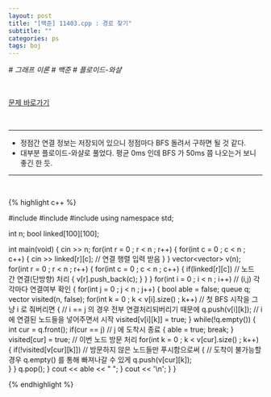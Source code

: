 ```yaml
---
layout: post
title: "[백준] 11403.cpp : 경로 찾기"
subtitle: ""
categories: ps
tags: boj
---
```


*# 그래프 이론 # 백준 # 플로이드-와샬*

<br>

[문제 바로가기](https://www.acmicpc.net/problem/11403)

<br>

---

- 정점간 연결 정보는 저장되어 있으니 정점마다 BFS 돌려서 구하면 될 것 같다.
- 대부분 플로이드-와샬로 풀었다. 평균 0ms 인데 BFS 가 50ms 쯤 나오는거 보니 좋긴 한 듯.

---
<br>

{% highlight c++ %}

#include <iostream>
#include <vector>
#include <queue>
using namespace std;

int n;
bool linked[100][100];

int main(void)
{
    cin >> n;
    for(int r = 0 ; r < n ; r++)
    {
        for(int c = 0 ; c < n ; c++)
        {
            cin >> linked[r][c];                    // 연결 행렬 입력 받음
        }
    }
    vector<vector<int>> v(n);
    for(int r = 0 ; r < n ; r++)
    {
        for(int c = 0 ; c < n ; c++)
        {
            if(linked[r][c])                        // 노드 간 연결(단방향) 처리
            {
                v[r].push_back(c);
            }
        }
    }
    for(int i = 0 ; i < n ; i++)                    // (i,j) 각각마다 연결여부 확인
    {
        for(int j = 0 ; j < n ; j++)
        {
            bool able = false;
            queue<int> q;
            vector<bool> visited(n, false);
            for(int k = 0 ; k < v[i].size() ; k++)  // 첫 BFS 시작을 그냥 i 로 줘버리면
            {                                       // i == j 의 경우 전부 연결처리되버리기 때문에
                q.push(v[i][k]);                    // i 에 연결된 노드들을 넣어주면서 시작
                visited[v[i][k]] = true;
            }
            while(!q.empty())
            {
                int cur = q.front();
                if(cur == j)                        // j 에 도착시 종료
                {
                    able = true;
                    break;
                }
                visited[cur] = true;                // 이번 노드 방문 처리
                for(int k = 0 ; k < v[cur].size() ; k++)
                {
                    if(!visited[v[cur][k]])         // 방문하지 않은 노드들만 푸시함으로써
                    {                               // 도착이 불가능할 경우 q.empty() 를 통해 빠져나갈 수 있게
                        q.push(v[cur][k]);          
                    }
                }
                q.pop();
            }
            cout << able << " ";
        }
        cout << '\n';
    }
}

{% endhighlight %}

